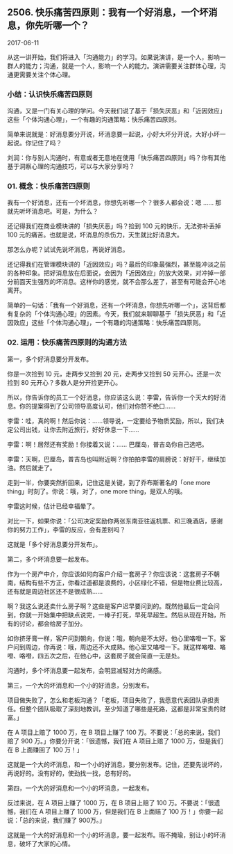 ## 2506. 快乐痛苦四原则：我有一个好消息，一个坏消息，你先听哪一个？

2017-06-11

从这一讲开始，我们将进入「沟通能力」的学习。如果说演讲，是一个人，影响一群人的能力；沟通，就是一个人，影响一个人的能力。演讲需要关注群体心理，沟通更需要关注个体心理。

### 小结：认识快乐痛苦四原则

沟通，又是一门有关心理的学问。今天我们说了基于「损失厌恶」和「近因效应」这些「个体沟通心理」，一个有趣的沟通策略：快乐痛苦四原则。

简单来说就是：好消息要分开说，坏消息要一起说，小好大坏分开说，大好小坏一起说。你记住了吗？

刘润：你与别人沟通时，有意或者无意地在使用「快乐痛苦四原则」吗？你有其他基于洞察心理的沟通技巧，可以与大家分享吗？

### 01. 概念：快乐痛苦四原则

我有一个好消息，还有一个坏消息，你想先听哪一个？很多人都会说：嗯 …… 那就先听坏消息吧。可是，为什么？

还记得我们在商业模块讲的「损失厌恶」吗？捡到 100 元的快乐，无法弥补丢掉 100 元的痛苦。也就是说，坏消息的杀伤力，天生就比好消息大。

那怎么办呢？试试先说坏消息，再说好消息。

还记得我们在管理模块讲的「近因效应」吗？最后的印象最强烈，甚至能冲淡之前的各种印象。把好消息放在后面说，会因为「近因效应」的放大效果，对冲掉一部分前面天生强烈的坏消息。这样你的感觉，就不会那么差了，甚至有可能会开心地离开。

简单的一句话：「我有一个好消息，还有一个坏消息，你想先听哪一个」，这背后都有复杂的「个体沟通心理」的因素。今天，我们就来聊聊基于「损失厌恶」和「近因效应」这些「个体沟通心理」，一个有趣的沟通策略：快乐痛苦四原则。

### 02. 运用：快乐痛苦四原则的沟通方法

第一，多个好消息要分开发布。

你是一次捡到 10 元，走两步又捡到 20 元，走两步又捡到 50 元开心，还是一次捡到 80 元开心？多数人是分开捡更开心。

所以，你告诉你的员工一个好消息，你应该这么说：李雷，告诉你一个天大的好消息。你的提案得到了公司领导高度认可，他们对你赞不绝口……

李雷：哇，真的啊！然后你说：……领导说，一定要给予物质奖励，所以，我们决定公司出钱，让你去附近旅行，好好休息一下……

李雷：啊！居然还有奖励！你接着又说：…… 巴厘岛，普吉岛你自己选吧。

李雷：天啊，巴厘岛，普吉岛也叫附近啊？你拍拍李雷的肩膀说：好好干，继续加油。然后就走了。

走到一半，你要突然折回来，记住这是关键，到了乔布斯著名的「one more thing」时刻了。你说：哦，对了，one more thing，是双人的哦。

李雷这时候，估计已经幸福晕了。

对比一下，如果你说：「公司决定奖励你两张东南亚往返机票、和三晚酒店，感谢你的努力工作」，李雷的反应，会有差别吗？

这就是「多个好消息要分开发布」。

第二，多个坏消息要一起发布。

作为一个房产中介，你应该如何向客户介绍一套房子？你应该说：这套房子不朝南，结构有些不方正，你看过道都是浪费的，小区绿化不错，但是物业费比较高，还有就是周边社区还不是很成熟……

啊？我这么说还卖什么房子啊？这些是客户迟早要问到的。既然他最后一定会问到，你就一开始集中把缺点说完，一棒子打死，早死早超生。然后从现在开始，所有的讨论，都会给房子加分。

如你挤牙膏一样，客户问到朝向，你说：哦，朝向是不太好。他心里咯噔一下。客户问到周边，你再说：哦，周边还不大成熟。他心里又咯噔一下。就这样咯噔、咯噔、咯噔，四五次之后，在他心中，这套房子就会简直一无是处。

沟通时，多个坏消息要一起发布，会明显减轻对方的痛感。

第三，一个大的坏消息和一个小的好消息，分别发布。

项目做失败了，怎么和老板沟通？「老板，项目失败了，我愿意代表团队承担责任。但整个团队吸取了深刻地教训，至少知道了哪些是死路，这都是非常宝贵的财富。」

在 A 项目上赔了 1000 万，在 B 项目上赚了 100 万。不要说：「总的来说，我们赔了 900 万。」你要分开说：「很遗憾，我们在 A 项目上赔了 1000 万，但是我们在 B 上面赚回了 100 万！」

这就是一个大的坏消息，和一个小的好消息，要分别发布。记住，还要先说坏的，再说好的。没有好的，使劲找一找，总有好的。

第四，一个大的好消息和一个小的坏消息，一起发布。

反过来说，在 A 项目上赚了 1000 万，在 B 项目上赔了 100 万。不要说：「很遗憾，我们在 A 项目上赚了 1000 万，但是我们在 B 上面赔了 100 万！」你要一起说：「总的来说，我们赚了 900万。」

这就是一个大的好消息和一个小的坏消息，要一起发布。瑕不掩瑜，别让小的坏消息，破坏了大家的心情。